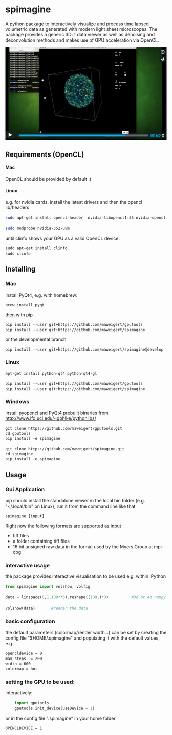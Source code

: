# spimagine

A python package to interactively visualize and process  time lapsed volumetric data as generated with modern light sheet microscopes. The package provides a generic 3D+t data viewer as well as denoising and deconvolution methods and makes use of GPU acceleration via OpenCL. 


[![Alt text for your video](images/poster_vimeo.png)](https://vimeo.com/126597994)

## Requirements (OpenCL)


#### Mac

OpenCL should be provided by default :)

#### Linux
e.g. for nvidia cards, install the latest drivers and then the opencl lib/headers

```bash
sudo apt-get install opencl-header  nvidia-libopencl1-35 nvidia-opencl-icd-352
	
sudo modprobe nvidia-352-uvm
```

until clinfo shows your GPU as a valid OpenCL device:
```
sudo apt-get install clinfo
sudo clinfo
```


## Installing

### Mac

install PyQt4, e.g. with homebrew:
```
brew install pyqt
```

then with pip
```
pip install --user git+https://github.com/maweigert/gputools
pip install --user git+https://github.com/maweigert/spimagine
```

or the developmental branch
```
pip install --user git+https://github.com/maweigert/spimagine@develop
```
	
### Linux

```
apt-get install python-qt4 python-qt4-gl

pip install --user git+https://github.com/maweigert/gputools
pip install --user git+https://github.com/maweigert/spimagine
```

### Windows

install pyopencl and PyQt4 prebuilt binaries from http://www.lfd.uci.edu/~gohlke/pythonlibs/

```
git clone https://github.com/maweigert/gputools.git
cd gputools
pip install -e spimagine

git clone https://github.com/maweigert/spimagine.git
cd spimagine
pip install -e spimagine
```


## Usage

### Gui Application

pip should install the standalone viewer in the local bin folder (e.g. "~/.local/bin" on Linux), run it from the command line like that

```
spimagine [input]
```

Right now the following formats are supported as input 

- tiff files
- a folder containing tiff files
- 16 bit unsigned raw data in the format used by the Myers Group at mpi-cbg


### interactive usage

the package provides interactive visualisation to be used e.g. within IPython

```python 
from spimagine import volshow, volfig

data = linspace(0,1,100**3).reshape((100,)*3)          #3d or 4d numpy array
	
volshow(data)       #render the data
````

### basic configuration 

the default parameters (colormap/render width...) can be set by creating the config file "$HOME/.spimagine" and populating it with the default values, e.g.

```
opencldevice = 0
max_steps  = 200
width = 600
colormap = hot
```

### setting the GPU to be used:

interactively:

```python 
	import gputools
	gputools.init_device(useDevice = 1)
```

or in the config file ".spimagine" in your home folder

    OPENCLDEVICE = 1
